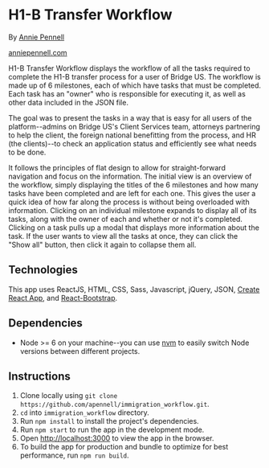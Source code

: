 # H1-B Transfer Workflow

By [Annie Pennell](https://www.linkedin.com/in/anniepennell/)

[anniepennell.com](http://anniepennell.com/)

H1-B Transfer Workflow displays the workflow of all the tasks required to complete the H1-B transfer process for a user of Bridge US. The workflow is made up of 6 milestones, each of which have tasks that must be completed. Each task has an "owner" who is responsible for executing it, as well as other data included in the JSON file. 

The goal was to present the tasks in a way that is easy for all users of the platform--admins on Bridge US's Client Services team, attorneys partnering to help the client, the foreign national benefitting from the process, and HR (the clients)--to check an application status and efficiently see what needs to be done. 

It follows the principles of flat design to allow for straight-forward navigation and focus on the information. The initial view is an overview of the workflow, simply displaying the titles of the 6 milestones and how many tasks have been completed and are left for each one. This gives the user a quick idea of how far along the process is without being overloaded with information. Clicking on an individual milestone expands to display all of its tasks, along with the owner of each and whether or not it's completed. Clicking on a task pulls up a modal that displays more information about the task. If the user wants to view all the tasks at once, they can click the "Show all" button, then click it again to collapse them all.


## Technologies 

This app uses ReactJS, HTML, CSS, Sass, Javascript, jQuery, JSON, [Create React App](https://github.com/facebookincubator/create-react-app), and [React-Bootstrap](https://react-bootstrap.github.io/).


## Dependencies

* Node >= 6 on your machine--you can use [nvm](https://github.com/creationix/nvm) to easily switch Node versions between different projects.


## Instructions

1. Clone locally using `git clone https://github.com/apennell/immigration_workflow.git`.
2. `cd` into `immigration_workflow` directory.
3. Run `npm install` to install the project's dependencies.
4. Run `npm start` to run the app in the development mode.
5. Open [http://localhost:3000](http://localhost:3000) to view the app in the browser.
6. To build the app for production and bundle to optimize for best performance, run `npm run build`.


